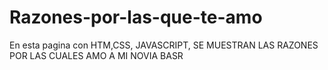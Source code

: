 # Razones-por-las-que-te-amo
En esta pagina con HTM,CSS, JAVASCRIPT, SE MUESTRAN LAS RAZONES POR LAS CUALES AMO A MI NOVIA BASR
